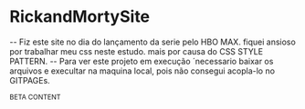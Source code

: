 # RickandMortySite

-- Fiz este site no dia do lançamento da serie pelo HBO MAX. fiquei ansioso por trabalhar meu css neste estudo. mais por causa do CSS STYLE PATTERN.
-- Para ver este projeto em execução ´necessario baixar os arquivos e execultar na maquina local, pois não consegui acopla-lo no GITPAGEs.

<small>BETA CONTENT<small>
